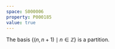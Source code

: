 ```yaml
---
space: S000006
property: P000185
value: true
---
```


The basis $\{(n,n+1)\mid n \in \mathbb{Z}\}$ is a partition.
